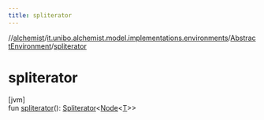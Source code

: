 ```yaml
---
title: spliterator
---
```

//[alchemist](../../../index.html)/[it.unibo.alchemist.model.implementations.environments](../index.html)/[AbstractEnvironment](index.html)/[spliterator](spliterator.html)



# spliterator



[jvm]\
fun [spliterator](spliterator.html)(): [Spliterator](https://docs.oracle.com/javase/8/docs/api/java/util/Spliterator.html)<[Node](../../it.unibo.alchemist.model.interfaces/-node/index.html)<[T](../../it.unibo.alchemist.model.implementations.layers/-uniform-layer/index.html)>>




